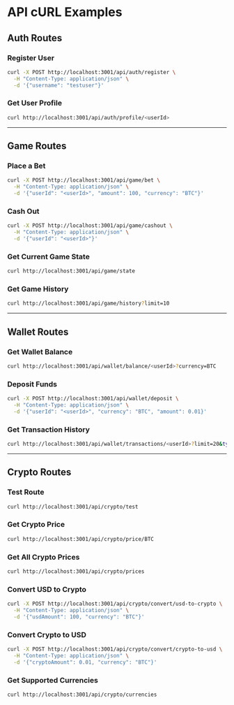 # API cURL Examples

## Auth Routes

### Register User
```bash
curl -X POST http://localhost:3001/api/auth/register \
  -H "Content-Type: application/json" \
  -d '{"username": "testuser"}'
```

### Get User Profile
```bash
curl http://localhost:3001/api/auth/profile/<userId>
```

---

## Game Routes

### Place a Bet
```bash
curl -X POST http://localhost:3001/api/game/bet \
  -H "Content-Type: application/json" \
  -d '{"userId": "<userId>", "amount": 100, "currency": "BTC"}'
```

### Cash Out
```bash
curl -X POST http://localhost:3001/api/game/cashout \
  -H "Content-Type: application/json" \
  -d '{"userId": "<userId>"}'
```

### Get Current Game State
```bash
curl http://localhost:3001/api/game/state
```

### Get Game History
```bash
curl http://localhost:3001/api/game/history?limit=10
```

---

## Wallet Routes

### Get Wallet Balance
```bash
curl http://localhost:3001/api/wallet/balance/<userId>?currency=BTC
```

### Deposit Funds
```bash
curl -X POST http://localhost:3001/api/wallet/deposit \
  -H "Content-Type: application/json" \
  -d '{"userId": "<userId>", "currency": "BTC", "amount": 0.01}'
```

### Get Transaction History
```bash
curl http://localhost:3001/api/wallet/transactions/<userId>?limit=20&type=deposit
```

---

## Crypto Routes

### Test Route
```bash
curl http://localhost:3001/api/crypto/test
```

### Get Crypto Price
```bash
curl http://localhost:3001/api/crypto/price/BTC
```

### Get All Crypto Prices
```bash
curl http://localhost:3001/api/crypto/prices
```

### Convert USD to Crypto
```bash
curl -X POST http://localhost:3001/api/crypto/convert/usd-to-crypto \
  -H "Content-Type: application/json" \
  -d '{"usdAmount": 100, "currency": "BTC"}'
```

### Convert Crypto to USD
```bash
curl -X POST http://localhost:3001/api/crypto/convert/crypto-to-usd \
  -H "Content-Type: application/json" \
  -d '{"cryptoAmount": 0.01, "currency": "BTC"}'
```

### Get Supported Currencies
```bash
curl http://localhost:3001/api/crypto/currencies
``` 
